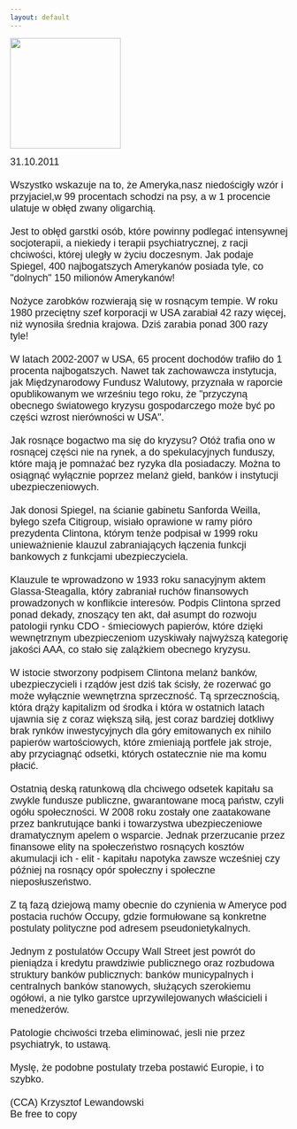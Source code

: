 ```yaml
---
layout: default
---
```

<img src="{{site.baseurl}}\articles\pictures\465.followthemoney.jpg" width="200"><!--84--><p style="margin: 0px 0px 18px; font-size: 18px; font-family: Helvetica;">
31.10.2011<br><br>Wszystko wskazuje na to, że Ameryka,nasz niedościgły wzór i przyjaciel,w 99 procentach schodzi na psy, a w 1 procencie ulatuje w obłęd zwany oligarchią. <br><br>Jest to obłęd garstki osób, które powinny podlegać intensywnej socjoterapii, a niekiedy i terapii psychiatrycznej, z racji chciwości, której uległy w życiu doczesnym. Jak podaje Spiegel, 400 najbogatszych Amerykanów posiada tyle, co "dolnych" 150 milionów Amerykanów!<br><br>Nożyce zarobków rozwierają się w rosnącym tempie. W roku 1980 przeciętny szef korporacji w USA zarabiał 42 razy więcej, niż wynosiła średnia krajowa. Dziś zarabia ponad 300 razy tyle!<br><br>W latach 2002-2007 w USA,  65 procent dochodów trafiło do 1 procenta najbogatszych. Nawet tak zachowawcza instytucja, jak Międzynarodowy Fundusz Walutowy, przyznała w raporcie opublikowanym we wrześniu tego roku, że "przyczyną obecnego światowego kryzysu gospodarczego może być po części wzrost nierówności w USA".<br><br>Jak rosnące bogactwo ma się do kryzysu? Otóż trafia ono w rosnącej części nie na rynek, a do spekulacyjnych funduszy, które mają je pomnażać bez ryzyka dla posiadaczy. Można to osiągnąć wyłącznie poprzez melanż giełd, banków i instytucji ubezpieczeniowych. <br><br>Jak donosi Spiegel, na ścianie gabinetu Sanforda Weilla, byłego szefa Citigroup, wisiało oprawione w ramy pióro prezydenta Clintona, którym tenże podpisał w 1999 roku unieważnienie klauzul zabraniających łączenia funkcji bankowych z funkcjami ubezpieczyciela. <br><br>Klauzule te wprowadzono w 1933 roku sanacyjnym aktem Glassa-Steagalla, który zabraniał ruchów finansowych prowadzonych w konflikcie interesów. Podpis Clintona sprzed ponad dekady, znoszący ten akt, dał asumpt do rozwoju patologii rynku CDO - śmieciowych papierów, które dzięki wewnętrznym ubezpieczeniom uzyskiwały najwyższą kategorię jakości AAA, co stało się zalążkiem obecnego kryzysu.<br><br>W istocie stworzony podpisem Clintona melanż banków, ubezpieczycieli i rządów jest dziś tak ścisły, że rozerwać go może wyłącznie wewnętrzna sprzeczność. Tą sprzecznością, która drąży kapitalizm od środka i która w ostatnich latach ujawnia się z coraz większą siłą, jest coraz bardziej dotkliwy brak rynków inwestycyjnych dla góry emitowanych ex nihilo papierów wartościowych, które zmieniają portfele jak stroje, aby przyciagnąć odsetki, których ostatecznie nie ma komu płacić. <br><br>Ostatnią deską ratunkową dla chciwego odsetek kapitału sa zwykle fundusze publiczne, gwarantowane mocą państw, czyli ogółu społeczności. W 2008 roku zostały one zaatakowane przez bankrutujące banki i towarzystwa ubezpieczeniowe dramatycznym apelem o wsparcie. Jednak przerzucanie przez finansowe elity na społeczeństwo rosnących kosztów akumulacji ich - elit - kapitału napotyka zawsze wcześniej czy później na rosnący opór społeczny i społeczne nieposłuszeństwo.<br><br>Z tą fazą dziejową mamy obecnie do czynienia w Ameryce pod postacia ruchów Occupy, gdzie formułowane są konkretne postulaty polityczne pod adresem pseudonietykalnych. <br><br>Jednym z postulatów Occupy Wall Street jest powrót do pieniądza i kredytu prawdziwie publicznego oraz rozbudowa struktury banków publicznych: banków municypalnych i centralnych banków stanowych, służących szerokiemu ogółowi, a nie tylko garstce uprzywilejowanych właścicieli i menedżerów.<br><br>Patologie chciwości trzeba eliminować, jesli nie przez psychiatryk, to ustawą.<br><br>Myslę, że podobne postulaty trzeba postawić Europie, i to szybko.<br><br>(CCA) Krzysztof Lewandowski<br>Be free to copy<br><br><br><br><br></p>